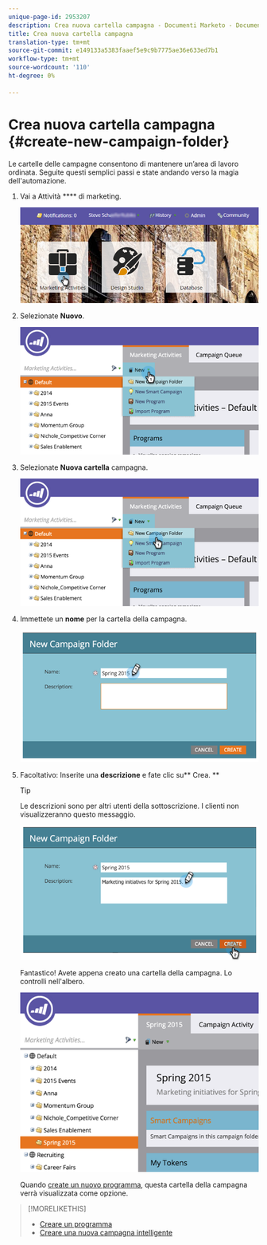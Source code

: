 ```yaml
---
unique-page-id: 2953207
description: Crea nuova cartella campagna - Documenti Marketo - Documentazione prodotto
title: Crea nuova cartella campagna
translation-type: tm+mt
source-git-commit: e149133a5383faaef5e9c9b7775ae36e633ed7b1
workflow-type: tm+mt
source-wordcount: '110'
ht-degree: 0%

---
```



# Crea nuova cartella campagna {#create-new-campaign-folder}

Le cartelle delle campagne consentono di mantenere un’area di lavoro ordinata. Seguite questi semplici passi e state andando verso la magia dell&#39;automazione.

1. Vai a Attività **** di marketing.

   ![](assets/login-marketing-activities.png)

1. Selezionate **Nuovo**.

   ![](assets/image2015-2-25-7-3a57-3a18.png)

1. Selezionate **Nuova cartella** campagna.

   ![](assets/image2015-2-25-7-3a58-3a15.png)

1. Immettete un **nome** per la cartella della campagna.

   ![](assets/image2015-2-25-8-3a0-3a20.png)

1. Facoltativo: Inserite una **descrizione** e fate clic su** Crea. **

   >[!TIP]
   >
   >Le descrizioni sono per altri utenti della sottoscrizione. I clienti non visualizzeranno questo messaggio.

   ![](assets/image2015-2-25-8-3a9-3a3.png)

   Fantastico! Avete appena creato una cartella della campagna. Lo controlli nell&#39;albero.

   ![](assets/image2015-2-25-8-3a10-3a29.png)

   Quando [create un nuovo programma](../../../product-docs/core-marketo-concepts/programs/creating-programs/create-a-program.md), questa cartella della campagna verrà visualizzata come opzione.

>[!MORELIKETHIS]
>
>* [Creare un programma](../../../product-docs/core-marketo-concepts/programs/creating-programs/create-a-program.md)
>* [Creare una nuova campagna intelligente](../../../product-docs/core-marketo-concepts/smart-campaigns/creating-a-smart-campaign/create-a-new-smart-campaign.md)

>



